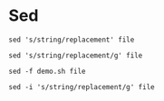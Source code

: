 # Sed

```shell
sed 's/string/replacement' file
```


```shell
sed 's/string/replacement/g' file
```


```shell
sed -f demo.sh file
```

```shell
sed -i 's/string/replacement/g' file
```
